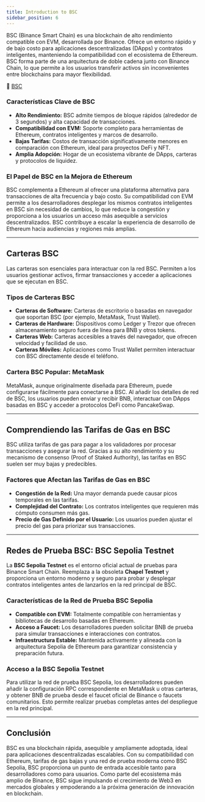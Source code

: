 ```yaml
---
title: Introduction to BSC
sidebar_position: 6
---
```



BSC (Binance Smart Chain) es una blockchain de alto rendimiento compatible con EVM, desarrollada por Binance. Ofrece un entorno rápido y de bajo costo para aplicaciones descentralizadas (DApps) y contratos inteligentes, manteniendo la compatibilidad con el ecosistema de Ethereum. BSC forma parte de una arquitectura de doble cadena junto con Binance Chain, lo que permite a los usuarios transferir activos sin inconvenientes entre blockchains para mayor flexibilidad.

🔗 [BSC](https://www.bnbchain.org)

### Características Clave de BSC

* **Alto Rendimiento:** BSC admite tiempos de bloque rápidos (alrededor de 3 segundos) y alta capacidad de transacciones.
* **Compatibilidad con EVM:** Soporte completo para herramientas de Ethereum, contratos inteligentes y marcos de desarrollo.
* **Bajas Tarifas:** Costos de transacción significativamente menores en comparación con Ethereum, ideal para proyectos DeFi y NFT.
* **Amplia Adopción:** Hogar de un ecosistema vibrante de DApps, carteras y protocolos de liquidez.

### El Papel de BSC en la Mejora de Ethereum

BSC complementa a Ethereum al ofrecer una plataforma alternativa para transacciones de alta frecuencia y bajo costo. Su compatibilidad con EVM permite a los desarrolladores desplegar los mismos contratos inteligentes en BSC sin necesidad de cambios, lo que reduce la congestión y proporciona a los usuarios un acceso más asequible a servicios descentralizados. BSC contribuye a escalar la experiencia de desarrollo de Ethereum hacia audiencias y regiones más amplias.

---

## Carteras BSC

Las carteras son esenciales para interactuar con la red BSC. Permiten a los usuarios gestionar activos, firmar transacciones y acceder a aplicaciones que se ejecutan en BSC.

### Tipos de Carteras BSC

* **Carteras de Software:** Carteras de escritorio o basadas en navegador que soportan BSC (por ejemplo, MetaMask, Trust Wallet).
* **Carteras de Hardware:** Dispositivos como Ledger y Trezor que ofrecen almacenamiento seguro fuera de línea para BNB y otros tokens.
* **Carteras Web:** Carteras accesibles a través del navegador, que ofrecen velocidad y facilidad de uso.
* **Carteras Móviles:** Aplicaciones como Trust Wallet permiten interactuar con BSC directamente desde el teléfono.

### Cartera BSC Popular: MetaMask

MetaMask, aunque originalmente diseñada para Ethereum, puede configurarse fácilmente para conectarse a BSC. Al añadir los detalles de red de BSC, los usuarios pueden enviar y recibir BNB, interactuar con DApps basadas en BSC y acceder a protocolos DeFi como PancakeSwap.

---

## Comprendiendo las Tarifas de Gas en BSC

BSC utiliza tarifas de gas para pagar a los validadores por procesar transacciones y asegurar la red. Gracias a su alto rendimiento y su mecanismo de consenso (Proof of Staked Authority), las tarifas en BSC suelen ser muy bajas y predecibles.

### Factores que Afectan las Tarifas de Gas en BSC

* **Congestión de la Red:** Una mayor demanda puede causar picos temporales en las tarifas.
* **Complejidad del Contrato:** Los contratos inteligentes que requieren más cómputo consumen más gas.
* **Precio de Gas Definido por el Usuario:** Los usuarios pueden ajustar el precio del gas para priorizar sus transacciones.

---

## Redes de Prueba BSC: BSC Sepolia Testnet

La **BSC Sepolia Testnet** es el entorno oficial actual de pruebas para Binance Smart Chain. Reemplaza a la obsoleta **Chapel Testnet** y proporciona un entorno moderno y seguro para probar y desplegar contratos inteligentes antes de lanzarlos en la red principal de BSC.

### Características de la Red de Prueba BSC Sepolia

* **Compatible con EVM:** Totalmente compatible con herramientas y bibliotecas de desarrollo basadas en Ethereum.
* **Acceso a Faucet:** Los desarrolladores pueden solicitar BNB de prueba para simular transacciones e interacciones con contratos.
* **Infraestructura Estable:** Mantenida activamente y alineada con la arquitectura Sepolia de Ethereum para garantizar consistencia y preparación futura.

### Acceso a la BSC Sepolia Testnet

Para utilizar la red de prueba BSC Sepolia, los desarrolladores pueden añadir la configuración RPC correspondiente en MetaMask u otras carteras, y obtener BNB de prueba desde el faucet oficial de Binance o faucets comunitarios. Esto permite realizar pruebas completas antes del despliegue en la red principal.

---

## Conclusión

BSC es una blockchain rápida, asequible y ampliamente adoptada, ideal para aplicaciones descentralizadas escalables. Con su compatibilidad con Ethereum, tarifas de gas bajas y una red de prueba moderna como BSC Sepolia, BSC proporciona un punto de entrada accesible tanto para desarrolladores como para usuarios. Como parte del ecosistema más amplio de Binance, BSC sigue impulsando el crecimiento de Web3 en mercados globales y empoderando a la próxima generación de innovación en blockchain.


